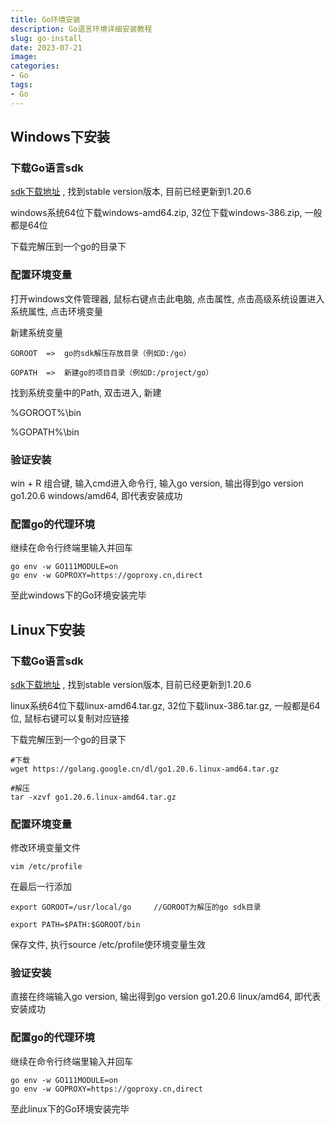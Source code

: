 ```yaml
---
title: Go环境安装
description: Go语言环境详细安装教程
slug: go-install
date: 2023-07-21
image:
categories:
- Go
tags:
- Go
---
```


## Windows下安装
### 下载Go语言sdk
[sdk下载地址](https://golang.google.cn/dl/) , 找到stable version版本, 目前已经更新到1.20.6

windows系统64位下载windows-amd64.zip, 32位下载windows-386.zip, 一般都是64位

下载完解压到一个go的目录下

### 配置环境变量
打开windows文件管理器, 鼠标右键点击此电脑, 点击属性, 点击高级系统设置进入系统属性, 点击环境变量

新建系统变量

```
GOROOT  =>  go的sdk解压存放目录（例如D:/go）

GOPATH  =>  新建go的项目目录（例如D:/project/go）
```

找到系统变量中的Path, 双击进入, 新建

%GOROOT%\bin

%GOPATH%\bin

### 验证安装
win + R 组合键, 输入cmd进入命令行, 输入go version, 输出得到go version go1.20.6 windows/amd64, 即代表安装成功

### 配置go的代理环境
继续在命令行终端里输入并回车
```shell
go env -w GO111MODULE=on
go env -w GOPROXY=https://goproxy.cn,direct
```
至此windows下的Go环境安装完毕

## Linux下安装
### 下载Go语言sdk
[sdk下载地址](https://golang.google.cn/dl/) , 找到stable version版本, 目前已经更新到1.20.6

linux系统64位下载linux-amd64.tar.gz, 32位下载linux-386.tar.gz, 一般都是64位, 鼠标右键可以复制对应链接

下载完解压到一个go的目录下
```shell
#下载
wget https://golang.google.cn/dl/go1.20.6.linux-amd64.tar.gz

#解压
tar -xzvf go1.20.6.linux-amd64.tar.gz
```

### 配置环境变量
修改环境变量文件
```shell
vim /etc/profile
```
在最后一行添加

```
export GOROOT=/usr/local/go     //GOROOT为解压的go sdk目录

export PATH=$PATH:$GOROOT/bin
```

保存文件, 执行source /etc/profile使环境变量生效

### 验证安装
直接在终端输入go version, 输出得到go version go1.20.6 linux/amd64, 即代表安装成功

### 配置go的代理环境
继续在命令行终端里输入并回车
```shell
go env -w GO111MODULE=on
go env -w GOPROXY=https://goproxy.cn,direct
```
至此linux下的Go环境安装完毕